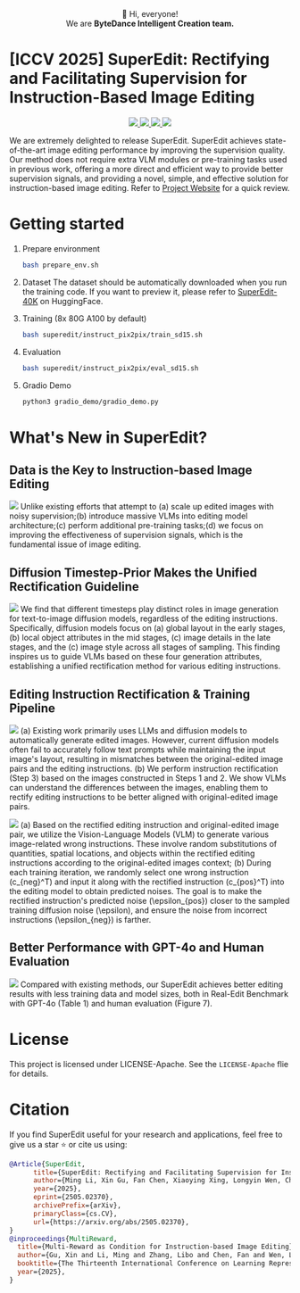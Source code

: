 <div align="center">
 👋 Hi, everyone!
    <br>
    We are <b>ByteDance Intelligent Creation team.</b>
</div>


# [ICCV 2025] SuperEdit: Rectifying and Facilitating Supervision for Instruction-Based Image Editing
<p align="center">
  <a href="https://liming-ai.github.io/SuperEdit">
    <img src="https://img.shields.io/badge/SuperEdit-Project Page-yellow">
  </a>
  <a href="https://arxiv.org/abs/2505.02370">
    <img src="https://img.shields.io/badge/SuperEdit-Tech Report-red">
  </a>
  <a href="https://huggingface.co/datasets/limingcv/SuperEdit-40K">
    <img src="https://img.shields.io/badge/%F0%9F%A4%97%20Data-SuperEdit--40K-red">
  <a href="./LICENSE-Apache">
    <img src="https://img.shields.io/badge/License-Apache-blue">
  </a>
</p>

We are extremely delighted to release SuperEdit. SuperEdit achieves state-of-the-art image editing performance by improving the supervision quality. Our method does not require extra VLM modules or pre-training tasks used in previous work, offering a more direct and efficient way to provide better supervision signals, and providing a novel, simple, and effective solution for instruction-based image editing. Refer to [Project Website](https://liming-ai.github.io/SuperEdit/) for a quick review.

# Getting started
1. Prepare environment
    ```bash
    bash prepare_env.sh
    ```
2. Dataset
The dataset should be automatically downloaded when you run the training code. If you want to preview it, please refer to [SuperEdit-40K](https://huggingface.co/datasets/limingcv/SuperEdit-40K) on HuggingFace.

3. Training (8x 80G A100 by default)
    ```bash
    bash superedit/instruct_pix2pix/train_sd15.sh
    ```
4. Evaluation
    ```bash
    bash superedit/instruct_pix2pix/eval_sd15.sh
    ```
5. Gradio Demo
    ```bash
    python3 gradio_demo/gradio_demo.py
    ```

# What's New in SuperEdit?
## Data is the Key to Instruction-based Image Editing
![](https://liming-ai.github.io/SuperEdit/static/images/motivation.png)
Unlike existing efforts that attempt to (a) scale up edited images with noisy supervision;(b) introduce massive VLMs into editing model architecture;(c) perform additional pre-training tasks;(d) we focus on improving the effectiveness of supervision signals, which is the fundamental issue of image editing.


## Diffusion Timestep-Prior Makes the Unified Rectification Guideline
![](https://liming-ai.github.io/SuperEdit/static/images/guideline.png)
We find that different timesteps play distinct roles in image generation for text-to-image diffusion models, regardless of the editing instructions. Specifically, diffusion models focus on (a) global layout in the early stages, (b) local object attributes in the mid stages, (c) image details in the late stages, and the (c) image style across all stages of sampling. This finding inspires us to guide VLMs based on these four generation attributes, establishing a unified rectification method for various editing instructions.

## Editing Instruction Rectification & Training Pipeline
![](https://liming-ai.github.io/SuperEdit/static/images/rectification.png)
(a) Existing work primarily uses LLMs and diffusion models to automatically generate edited images. However, current diffusion models often fail to accurately follow text prompts while maintaining the input image's layout, resulting in mismatches between the original-edited image pairs and the editing instructions. (b) We perform instruction rectification (Step 3) based on the images constructed in Steps 1 and 2. We show VLMs can understand the differences between the images, enabling them to rectify editing instructions to be better aligned with original-edited image pairs.

![](https://liming-ai.github.io/SuperEdit/static/images/training_pipeline.png)
(a) Based on the rectified editing instruction and original-edited image pair, we utilize the Vision-Language Models (VLM) to generate various image-related wrong instructions. These involve random substitutions of quantities, spatial locations, and objects within the rectified editing instructions according to the original-edited images context; (b) During each training iteration, we randomly select one wrong instruction \(c_{neg}^T\) and input it along with the rectified instruction \(c_{pos}^T\) into the editing model to obtain predicted noises. The goal is to make the rectified instruction's predicted noise \(\epsilon_{pos}\) closer to the sampled training diffusion noise \(\epsilon\), and ensure the noise from incorrect instructions \(\epsilon_{neg}\) is farther.

## Better Performance with GPT-4o and Human Evaluation
![](https://liming-ai.github.io/SuperEdit/static/images/comparison.png)
Compared with existing methods, our SuperEdit achieves better editing results with less training data and model sizes, both in Real-Edit Benchmark with GPT-4o (Table 1) and human evaluation (Figure 7).

# License
This project is licensed under LICENSE-Apache. See the `LICENSE-Apache` flie for details.

# Citation
If you find SuperEdit useful for your research and applications, feel free to give us a star ⭐ or cite us using:

```bibtex
@Article{SuperEdit,
      title={SuperEdit: Rectifying and Facilitating Supervision for Instruction-Based Image Editing},
      author={Ming Li, Xin Gu, Fan Chen, Xiaoying Xing, Longyin Wen, Chen Chen, Sijie Zhu},
      year={2025},
      eprint={2505.02370},
      archivePrefix={arXiv},
      primaryClass={cs.CV},
      url={https://arxiv.org/abs/2505.02370},
}
@inproceedings{MultiReward,
  title={Multi-Reward as Condition for Instruction-based Image Editing},
  author={Gu, Xin and Li, Ming and Zhang, Libo and Chen, Fan and Wen, Longyin and Luo, Tiejian and Zhu, Sijie},
  booktitle={The Thirteenth International Conference on Learning Representations}
  year={2025},
}
```